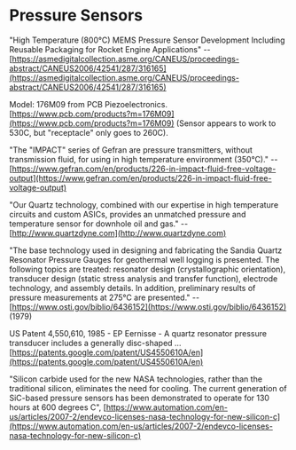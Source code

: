 # Pressure Sensors

"High Temperature \(800°C\) MEMS Pressure Sensor Development Including Reusable Packaging for Rocket Engine Applications" -- [https://asmedigitalcollection.asme.org/CANEUS/proceedings-abstract/CANEUS2006/42541/287/316165](https://asmedigitalcollection.asme.org/CANEUS/proceedings-abstract/CANEUS2006/42541/287/316165)

Model: 176M09 from PCB Piezoelectronics. [https://www.pcb.com/products?m=176M09](https://www.pcb.com/products?m=176M09)  \(Sensor appears to work to 530C, but "receptacle" only goes to 260C\). 

"The "IMPACT" series of Gefran are pressure transmitters, without transmission fluid, for using in high temperature environment \(350°C\)." -- [https://www.gefran.com/en/products/226-in-impact-fluid-free-voltage-output](https://www.gefran.com/en/products/226-in-impact-fluid-free-voltage-output)

"Our Quartz technology, combined with our expertise in high temperature circuits and custom ASICs, provides an unmatched pressure and temperature sensor for downhole oil and gas." -- [http://www.quartzdyne.com](http://www.quartzdyne.com)

"The base technology used in designing and fabricating the Sandia Quartz Resonator Pressure Gauges for geothermal well logging is presented. The following topics are treated: resonator design \(crystallographic orientation\), transducer design \(static stress analysis and transfer function\), electrode technology, and assembly details. In addition, preliminary results of pressure measurements at 275°C are presented." -- [https://www.osti.gov/biblio/6436152](https://www.osti.gov/biblio/6436152) \(1979\)

US Patent 4,550,610, 1985 - EP Eernisse  - A quartz resonator pressure transducer includes a generally disc-shaped … [https://patents.google.com/patent/US4550610A/en](https://patents.google.com/patent/US4550610A/en)

"Silicon carbide used for the new NASA technologies, rather than the traditional silicon, eliminates the need for cooling. The current generation of SiC-based pressure sensors has been demonstrated to operate for 130 hours at 600 degrees C", [https://www.automation.com/en-us/articles/2007-2/endevco-licenses-nasa-technology-for-new-silicon-c](https://www.automation.com/en-us/articles/2007-2/endevco-licenses-nasa-technology-for-new-silicon-c)



